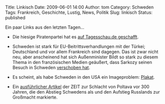 Title: Linkisch
Date: 2009-06-01 14:00
Author: tom
Category: Schweden
Tags: Frankreich, Geschichte, Lustig, News, Politik
Slug: linkisch
Status: published

Ein paar Links aus den letzten Tagen…

-   Die hiesige Piratenpartei hat es [auf Tagesschau.de
    geschafft](http://www.tagesschau.de/ausland/piratenpartei102.html).
-   Schweden ist stark für EU-Beitrittsverhandlungen mit der Türkei;
    Deutschland und vor allem Frankreich sind dagegen. Das ist zwar
    nicht neu, aber anscheinend hat sich Außenminister Bildt so stark zu
    diesem Thema in den französischen Medien geäußert, dass Sarkozy
    seinen Besuch in Schweden [verschoben
    hat](http://www.sr.se/cgi-bin/international/nyhetssidor/artikel.asp?nyheter=1&programid=2108&Artikel=2868238).
-   Es scheint, als habe Schweden in den USA ein Imageproblem:
    [Plakat](http://farm4.static.flickr.com/3367/3580831769_11e8eab96e_o.jpg).

-   Ein [ausführlicher
    Artikel](http://www.zeit.de/2009/23/A-Poltawa?page=all) der ZEIT zur
    Schlacht von Poltava vor 300 Jahren, die den Abstieg Schwedens als
    und den Aufstieg Russlands zur Großmacht markierte.

